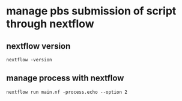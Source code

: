 # manage pbs submission of script through nextflow

## nextflow version

```shell
nextflow -version
```

## manage process with nextflow

```shell
nextflow run main.nf -process.echo --option 2
```